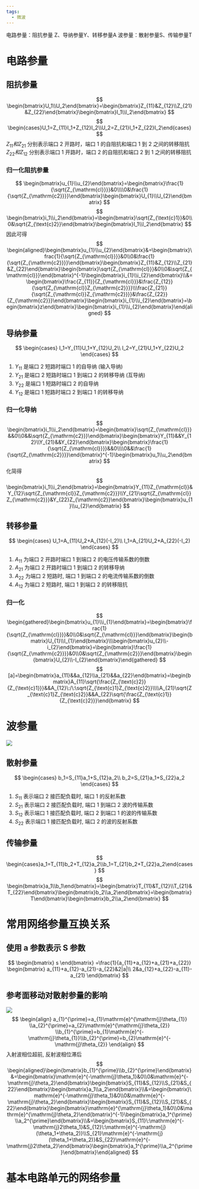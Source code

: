 ```yaml
---
tags:
  - 微波
---
```

电路参量：阻抗参量 Z、导纳参量Y、转移参量A
波参量：散射参量S、传输参量T
# 电路参量
## 阻抗参量
$$
\begin{bmatrix}U_1\\U_2\end{bmatrix}=\begin{bmatrix}Z_{11}&Z_{12}\\Z_{21}&Z_{22}\end{bmatrix}\begin{bmatrix}I_1\\I_2\end{bmatrix}
$$
$$
\begin{cases}U_1=Z_{11}I_1+Z_{12}I_2\\U_2=Z_{21}I_1+Z_{22}I_2\end{cases}
$$
$Z_{11}和Z_{21}$ 分别表示端口 2 开路时，端口 1 的自阻抗和端口 1 到 2 之间的转移阻抗
$Z_{22}和Z_{12}$ 分别表示端口 1 开路时，端口 2 的自阻抗和端口 2 到 1 之间的转移阻抗
### 归一化阻抗参量
$$
\begin{bmatrix}u_{1}\\u_{2}\end{bmatrix}=\begin{bmatrix}\frac{1}{\sqrt{Z_{\mathrm{cl}}}}&0\\\\0&\frac{1}{\sqrt{Z_{\mathrm{c2}}}}\end{bmatrix}\begin{bmatrix}U_{1}\\U_{2}\end{bmatrix}
$$
$$
\begin{bmatrix}i_1\\i_2\end{bmatrix}=\begin{bmatrix}\sqrt{Z_{\text{c}1}}&0\\0&\sqrt{Z_{\text{c}2}}\end{bmatrix}\begin{bmatrix}I_1\\I_2\end{bmatrix}
$$
因此可得
$$
\begin{aligned}\begin{bmatrix}u_{1}\\u_{2}\end{bmatrix}&=\begin{bmatrix}\frac{1}{\sqrt{Z_{\mathrm{cl}}}}&0\\0&\frac{1}{\sqrt{Z_{\mathrm{c2}}}}\end{bmatrix}\begin{bmatrix}Z_{11}&Z_{12}\\Z_{21}&Z_{22}\end{bmatrix}\begin{bmatrix}\sqrt{Z_{\mathrm{cl}}}&0\\0&\sqrt{Z_{\mathrm{cl}}}\end{bmatrix}^{-1}\begin{bmatrix}i_{1}\\i_{2}\end{bmatrix}\\&=\begin{bmatrix}\frac{Z_{11}}{Z_{\mathrm{cl}}}&\frac{Z_{12}}{\sqrt{Z_{\mathrm{cl}}Z_{\mathrm{c2}}}}\\\frac{Z_{21}}{\sqrt{Z_{\mathrm{cl}}Z_{\mathrm{c2}}}}&\frac{Z_{22}}{Z_{\mathrm{c2}}}\end{bmatrix}\begin{bmatrix}i_{1}\\i_{2}\end{bmatrix}=\begin{bmatrix}z\end{bmatrix}\begin{bmatrix}i_{1}\\i_{2}\end{bmatrix}\end{aligned}
$$
## 导纳参量
$$
\begin{cases}
I_1=Y_{11}U_1+Y_{12}U_2\\
I_2=Y_{21}U_1+Y_{22}U_2
\end{cases}
$$
1. $Y_{11}$ 是端口 2 短路时端口 1 的自导纳 (输入导纳)
2. $Y_{21}$ 是端口 2 短路时端口 1 到端口 2 的转移导纳 (互导纳)
3. $Y_{22}$ 是端口 1 短路时端口 2 的自导纳
4. $Y_{12}$ 是端口 1 短路时端口 2 到端口 1 的转移导纳
### 归一化导纳
$$
\begin{bmatrix}i_1\\i_2\end{bmatrix}=\begin{bmatrix}\sqrt{Z_{\mathrm{cl}}}&&0\\0&&\sqrt{Z_{\mathrm{c2}}}\end{bmatrix}\begin{bmatrix}Y_{11}&&Y_{12}\\Y_{21}&&Y_{22}\end{bmatrix}\begin{bmatrix}\frac{1}{\sqrt{Z_{\mathrm{cl}}}}&&0\\\\0&&\frac{1}{\sqrt{Z_{\mathrm{c2}}}}\end{bmatrix}^{-1}\begin{bmatrix}u_1\\u_2\end{bmatrix}
$$
化简得
$$
\begin{bmatrix}i_1\\i_2\end{bmatrix}=\begin{bmatrix}Y_{11}Z_{\mathrm{cl}}&Y_{12}\sqrt{Z_{\mathrm{cl}}Z_{\mathrm{c2}}}\\Y_{21}\sqrt{Z_{\mathrm{cl}}Z_{\mathrm{c2}}}&Y_{22}Z_{\mathrm{c2}}\end{bmatrix}\begin{bmatrix}u_{1}\\u_{2}\end{bmatrix}
$$
## 转移参量
$$
\begin{cases}
U_1=A_{11}U_2+A_{12}(-I_2)\\
I_1=A_{21}U_2+A_{22}(-I_2)
\end{cases}
$$
1. $A_{11}$ 为端口 2 开路时端口 1 到端口 2 的电压传输系数的倒数
2. $A_{21}$ 为端口 2 开路时端口 1 到端口 2 的转移导纳
3. $A_{22}$ 为端口 2 短路时, 端口 1 到端口 2 的电流传输系数的倒数
4. $A_{12}$ 为端口 2 短路时, 端口 1 到端口 2 的转移阻抗
### 归一化
$$
\begin{gathered}\begin{bmatrix}u_{1}\\i_{1}\end{bmatrix}=\begin{bmatrix}\frac{1}{\sqrt{Z_{\mathrm{cl}}}}&0\\0&\sqrt{Z_{\mathrm{cl}}}\end{bmatrix}\begin{bmatrix}U_{1}\\I_{1}\end{bmatrix}\\\begin{bmatrix}u_{2}\\-i_{2}\end{bmatrix}=\begin{bmatrix}\frac{1}{\sqrt{Z_{\mathrm{c2}}}}&0\\0&\sqrt{Z_{\mathrm{c2}}}\end{bmatrix}\begin{bmatrix}U_{2}\\-I_{2}\end{bmatrix}\end{gathered}
$$
$$
[a]=\begin{bmatrix}a_{11}&&a_{12}\\a_{21}&&a_{22}\end{bmatrix}=\begin{bmatrix}A_{11}\sqrt{\frac{Z_{\text{c}2}}{Z_{\text{c}1}}}&&A_{12}\:/\:\sqrt{Z_{\text{c}1}Z_{\text{c}2}}\\\\A_{21}\sqrt{Z_{\text{c}1}Z_{\text{c}2}}&&A_{22}\sqrt{\frac{Z_{\text{c}1}}{Z_{\text{c}2}}}\end{bmatrix}
$$
# 波参量
![](https://sawen-pic-blog.oss-cn-beijing.aliyuncs.com/2024after4202406022015651.png)
## 散射参量
$$
\begin{cases}
b_1=S_{11}a_1+S_{12}a_2\\
b_2=S_{21}a_1+S_{22}a_2
\end{cases}
$$
1. $S_{11}$ 表示端口 2 接匹配负载时, 端口 1 的反射系数
2. $S_{21}$ 表示端口 2 接匹配负载时, 端口 1 到端口 2 波的传输系数
3. $S_{12}$ 表示端口 1 接匹配负载时, 端口 2 到端口 1 的波的传输系数
4. $S_{22}$ 表示端口 1 接匹配负载时, 端口 2 的波的反射系数
## 传输参量
$$
\begin{cases}a_1=T_{11}b_2+T_{12}a_2\\b_1=T_{21}b_2+T_{22}a_2\end{cases}
$$
$$
\begin{bmatrix}a_1\\b_1\end{bmatrix}=\begin{bmatrix}T_{11}&T_{12}\\T_{21}&T_{22}\end{bmatrix}\begin{bmatrix}b_2\\a_2\end{bmatrix}=\begin{bmatrix}T\end{bmatrix}\begin{bmatrix}b_2\\a_2\end{bmatrix}
$$
# 常用网络参量互换关系
## 使用 a 参数表示 S 参数
$$
\begin{bmatrix}
s
\end{bmatrix}
=\frac{1}{a_{11}+a_{12}+a_{21}+a_{22}}
\begin{bmatrix}
a_{11}+a_{12}-a_{21}-a_{22}&2|a|\\
2&a_{12}+a_{22}-a_{11}-a_{21}
\end{bmatrix}
$$
## 参考面移动对散射参量的影响
![](https://sawen-pic-blog.oss-cn-beijing.aliyuncs.com/2024after4202406022053155.png)
$$
\begin{align}
a_{1}^{\prime}=a_{1}\mathrm{e}^{\mathrm{j}\theta_{1}} \\a_{2}^{\prime}=a_{2}\mathrm{e}^{\mathrm{j}\theta_{2}} \\b_{1}^{\prime}=b_{1}\mathrm{e}^{-\mathrm{j}\theta_{1}}\\b_{2}^{\prime}=b_{2}\mathrm{e}^{-\mathrm{j}\theta_{2}}
\end{align}
$$
入射波相位超前, 反射波相位滞后
$$
\begin{aligned}\begin{bmatrix}b_{1}^{\prime}\\b_{2}^{\prime}\end{bmatrix}&=\begin{bmatrix}\mathrm{e}^{-\mathrm{j}\theta_1}&0\\0&\mathrm{e}^{-\mathrm{j}\theta_2}\end{bmatrix}\begin{bmatrix}S_{11}&S_{12}\\S_{21}&S_{22}\end{bmatrix}\begin{bmatrix}a_1\\a_2\end{bmatrix}\\&=\begin{bmatrix}\mathrm{e}^{-\mathrm{j}\theta_1}&0\\0&\mathrm{e}^{-\mathrm{j}\theta_2}\end{bmatrix}\begin{bmatrix}S_{11}&S_{12}\\S_{21}&S_{22}\end{bmatrix}\begin{bmatrix}\mathrm{e}^{\mathrm{j}\theta_1}&0\\0&\mathrm{e}^{\mathrm{j}\theta_2}\end{bmatrix}^{-1}\begin{bmatrix}a_1^{\prime}\\a_2^{\prime}\end{bmatrix}\\&=\begin{bmatrix}S_{11}\:\mathrm{e}^{-\mathrm{j}2\theta_1}&S_{12}\:\mathrm{e}^{-\mathrm{j}(\theta_1+\theta_2)}\\S_{21}\mathrm{e}^{-\mathrm{j}(\theta_1+\theta_2)}&S_{22}\mathrm{e}^{-\mathrm{j}2\theta_2}\end{bmatrix}\begin{bmatrix}a_1^{\prime}\\a_2^{\prime}\end{bmatrix}\end{aligned}
$$
# 基本电路单元的网络参量
